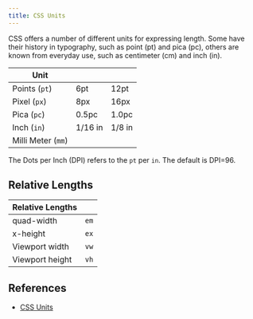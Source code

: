 ```yaml
---
title: CSS Units
---
```


CSS offers a number of different units for expressing length. Some have their history in typography, such as point (pt) and pica (pc), others are known from everyday use, such as centimeter (cm) and inch (in).



| Unit |  | |
|-----|----|----|
| Points (`pt`)  | 6pt      | 12pt |
| Pixel (`px`)   | 8px      | 16px |
| Pica (`pc`)    | 0.5pc    | 1.0pc |
| Inch (`in`)    | 1/16 in  | 1/8 in |
| Milli Meter (`mm`)    |   |  |

The Dots per Inch (DPI) refers to the `pt` per `in`. The default is DPI=96.



## Relative Lengths


| Relative Lengths  |  |
|-----|----|
| quad-width      | `em`  |
| x-height        | `ex`  |
| Viewport width  | `vw`  |
| Viewport height | `vh`  |




## References
* [CSS Units](https://www.w3.org/Style/Examples/007/units.en.html)

